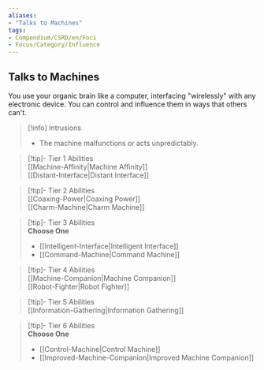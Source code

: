 ```yaml
---
aliases:
- "Talks to Machines"
tags:
- Compendium/CSRD/en/Foci
- Focus/Category/Influence
---
```


  
## Talks to Machines  
You use your organic brain like a computer, interfacing "wirelessly" with any electronic device. You can control and influence them in ways that others can't.  

>[!info] Intrusions  
>- The machine malfunctions or acts unpredictably.  


>[!tip]- Tier 1 Abilities  
> [[Machine-Affinity|Machine Affinity]]  
> [[Distant-Interface|Distant Interface]]  


>[!tip]- Tier 2 Abilities  
> [[Coaxing-Power|Coaxing Power]]  
> [[Charm-Machine|Charm Machine]]  


>[!tip]- Tier 3 Abilities  
> **Choose One**  
>- [[Intelligent-Interface|Intelligent Interface]]  
>- [[Command-Machine|Command Machine]]  


>[!tip]- Tier 4 Abilities  
> [[Machine-Companion|Machine Companion]]  
> [[Robot-Fighter|Robot Fighter]]  


>[!tip]- Tier 5 Abilities  
> [[Information-Gathering|Information Gathering]]  


>[!tip]- Tier 6 Abilities  
> **Choose One**  
>- [[Control-Machine|Control Machine]]  
>- [[Improved-Machine-Companion|Improved Machine Companion]]